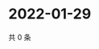 # 2022-01-29

共 0 条

<!-- BEGIN WEIBO -->
<!-- 最后更新时间 Sat Jan 29 2022 21:15:09 GMT+0800 (China Standard Time) -->

<!-- END WEIBO -->
